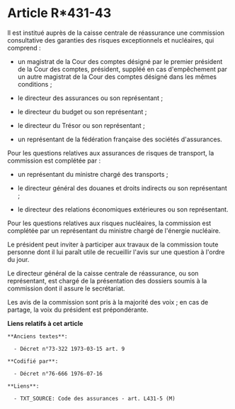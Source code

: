 # Article R*431-43

Il est institué auprès de la caisse centrale de réassurance une commission consultative des garanties des risques
exceptionnels et nucléaires, qui comprend :

- un magistrat de la Cour des comptes désigné par le premier président de la Cour des comptes, président, suppléé en cas
d'empêchement par un autre magistrat de la Cour des comptes désigné dans les mêmes conditions ;

- le directeur des assurances ou son représentant ;

- le directeur du budget ou son représentant ;

- le directeur du Trésor ou son représentant ;

- un représentant de la fédération française des sociétés d'assurances.

Pour les questions relatives aux assurances de risques de transport, la commission est complétée par :

- un représentant du ministre chargé des transports ;

- le directeur général des douanes et droits indirects ou son représentant ;

- le directeur des relations économiques extérieures ou son représentant.

Pour les questions relatives aux risques nucléaires, la commission est complétée par un représentant du ministre chargé de
l'énergie nucléaire.

Le président peut inviter à participer aux travaux de la commission toute personne dont il lui paraît utile de recueillir
l'avis sur une question à l'ordre du jour.

Le directeur général de la caisse centrale de réassurance, ou son représentant, est chargé de la présentation des dossiers
soumis à la commission dont il assure le secrétariat.

Les avis de la commission sont pris à la majorité des voix ; en cas de partage, la voix du président est prépondérante.

**Liens relatifs à cet article**

	**Anciens textes**:

	  - Décret n°73-322 1973-03-15 art. 9

	**Codifié par**:

	  - Décret n°76-666 1976-07-16

	**Liens**:

	  - TXT_SOURCE: Code des assurances - art. L431-5 (M)
